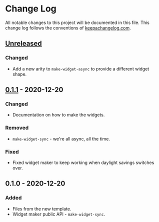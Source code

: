 # Change Log
All notable changes to this project will be documented in this file. This change log follows the conventions of [keepachangelog.com](http://keepachangelog.com/).

## [Unreleased]
### Changed
- Add a new arity to `make-widget-async` to provide a different widget shape.

## [0.1.1] - 2020-12-20
### Changed
- Documentation on how to make the widgets.

### Removed
- `make-widget-sync` - we're all async, all the time.

### Fixed
- Fixed widget maker to keep working when daylight savings switches over.

## 0.1.0 - 2020-12-20
### Added
- Files from the new template.
- Widget maker public API - `make-widget-sync`.

[Unreleased]: https://github.com/your-name/stock_checker/compare/0.1.1...HEAD
[0.1.1]: https://github.com/your-name/stock_checker/compare/0.1.0...0.1.1
